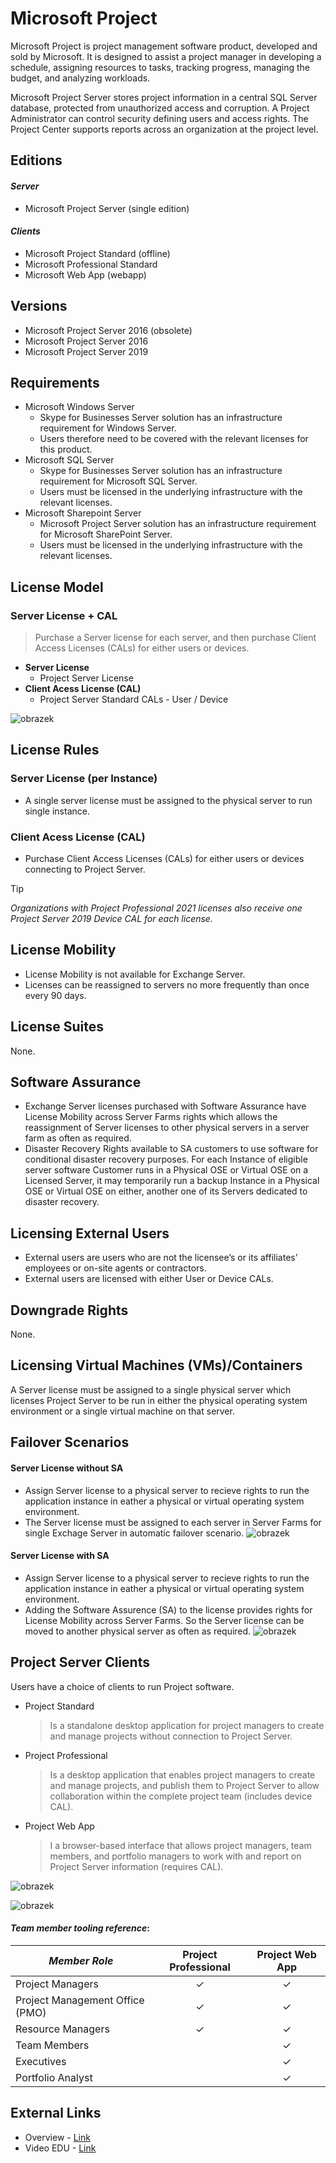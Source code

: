 # Microsoft Project 
Microsoft Project is project management software product, developed and sold by Microsoft. It is designed to assist a project manager in developing a schedule, assigning resources to tasks, tracking progress, managing the budget, and analyzing workloads.

Microsoft Project Server stores project information in a central SQL Server database, protected from unauthorized access and corruption. A Project Administrator can control security defining users and access rights. The Project Center supports reports across an organization at the project level.

## Editions
#### *Server*
- Microsoft Project Server (single edition)
#### *Clients*
- Microsoft Project Standard (offline)
- Microsoft Professional  Standard
- Microsoft Web App (webapp)

## Versions
- Microsoft Project Server 2016 (obsolete)
- Microsoft Project Server 2016
- Microsoft Project Server 2019

## Requirements
- Microsoft Windows Server
  - Skype for Businesses Server solution has an infrastructure requirement for Windows Server.
  - Users therefore need to be covered with the relevant licenses for this product.
- Microsoft SQL Server
  - Skype for Businesses Server solution has an infrastructure requirement for Microsoft SQL Server.
  - Users must be licensed in the underlying infrastructure with the relevant licenses.
- Microsoft Sharepoint Server
  - Microsoft Project Server solution has an infrastructure requirement for Microsoft SharePoint Server.
  - Users must be licensed in the underlying infrastructure with the relevant licenses.

## License Model
### **Server License + CAL**
> Purchase a Server license for each server, and then purchase Client Access Licenses (CALs) for either users or devices.
- **Server License**
  - Project Server License
- **Client Acess License (CAL)**
  - Project Server Standard CALs - User / Device

![obrazek](https://github.com/JiriSlof/KnowledgeBase/assets/168433423/dc765c0e-e126-4718-a032-4420330db4eb)

## License Rules

### Server License (per Instance)
 - A single server license must be assigned to the physical server to run single instance.

### **Client Acess License (CAL)**
- Purchase Client Access Licenses (CALs) for either users or devices connecting to Project Server.

> [!TIP]  
> *Organizations with Project Professional 2021 licenses also receive one Project Server 2019 Device CAL for each license.*

## License Mobility
- License Mobility is not available for Exchange Server.
- Licenses can be reassigned to servers no more frequently than once every 90 days.

## License Suites
None.

## Software Assurance
- Exchange Server licenses purchased with Software Assurance have License Mobility across Server Farms rights which allows the reassignment of Server licenses to other physical servers in a server farm as often as required.
- Disaster Recovery Rights available to SA customers to use software for conditional disaster recovery purposes. For each Instance of eligible server software Customer runs in a Physical OSE or Virtual OSE on a Licensed Server, it may temporarily run a backup Instance in a Physical OSE or Virtual OSE on either, another one of its Servers dedicated to disaster recovery.

## Licensing External Users
- External users are users who are not the licensee’s or its affiliates’ employees or on-site agents or contractors.
- External users are licensed with either User or Device CALs.

## Downgrade Rights
None.

## Licensing Virtual Machines (VMs)/Containers
A Server license must be assigned to a single physical server which licenses Project Server to be run in either the physical operating system environment or a single virtual machine on that server.

## Failover Scenarios
####  Server License without SA
- Assign Server license to a physical server to recieve rights to run the application instance in eather a physical or virtual operating system environment.
- The Server license must be assigned to each server in Server Farms for single Exchage Server in automatic failover scenario.
![obrazek](https://github.com/JiriSlof/KnowledgeBase/assets/168433423/ef2c0e21-dead-463f-917a-b4c9775c0dac)

####  Server License with SA
- Assign Server license to a physical server to recieve rights to run the application instance in eather a physical or virtual operating system environment.
- Adding the Software Assurence (SA) to the license provides rights for License Mobility across Server Farms. So the Server license can be moved to another physical server as often as required.
![obrazek](https://github.com/JiriSlof/KnowledgeBase/assets/168433423/b546f4d4-b7c9-4b95-a73d-229a0df8a4fc)

## Project Server Clients
Users have a choice of clients to run Project software.
- Project Standard
    > Is a standalone desktop application for project managers to create and manage projects without connection to Project Server.
- Project Professional
    > Is a desktop application that enables project managers to create and manage projects, and publish them to Project Server to allow collaboration within the complete project team (includes device CAL).
- Project Web App
    > I a browser-based interface that allows project managers, team members, and portfolio managers to work with and report on Project Server information (requires CAL).

![obrazek](https://github.com/JiriSlof/KnowledgeBase/assets/168433423/334e0695-d664-4ab9-b73f-fc3b62c504f2)

![obrazek](https://github.com/JiriSlof/KnowledgeBase/assets/168433423/37f8c3c7-ef7e-4b7d-9fee-a18ab75c845f)

#### *Team member tooling reference*:
| _Member Role_                   | Project Professional | Project Web App |
|---------------------------------|:--------------------:|:---------------:|
| Project Managers                |           ✓          |        ✓        |
| Project Management Office (PMO) |           ✓          |        ✓        |
| Resource Managers               |           ✓          |        ✓        |
| Team Members                    |                      |        ✓        |
| Executives                      |                      |        ✓        |
| Portfolio Analyst               |                      |        ✓        |


## External Links
- Overview - [Link](https://getlicensingready.com/HandoutStore/Project%20Server%202019%20v22.40.pdf)
- Video EDU - [Link](https://youtu.be/z9oeP8VHap4?feature=shared)
